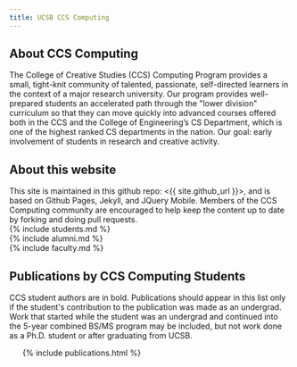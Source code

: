 ```yaml
---
title: UCSB CCS Computing
---
```


<div id="about" data-role="collapsible" data-collapsed="true" markdown="1">
<h2>About CCS Computing</h2>

The College of Creative Studies (CCS) Computing Program provides a small, tight-knit community of talented, passionate, self-directed learners in the context of a major research university. Our program provides well-prepared students an accelerated path through the "lower division" curriculum so that they can move quickly into advanced courses offered both in the CCS and the College of Engineering’s CS Department, which is one of the highest ranked CS departments in the nation. Our goal: early involvement of students in research and creative activity.

</div>

<div id="about" data-role="collapsible" data-collapsed="true" markdown="1">
<h2>About this website</h2>
This site is maintained in this github repo: <{{ site.github_url }}>, and is based on Github Pages, Jekyll, and JQuery Mobile.   Members of the CCS Computing community are encouraged to help keep the content up to date by forking and doing pull requests. 
</div>


<div id="students" data-role="collapsible" data-collapsed="false">
{% include students.md %}
</div>

<div id="alumni" data-role="collapsible" data-collapsed="false">
{% include alumni.md %}
</div>



<div id="faculty" data-role="collapsible" data-collapsed="false">
{% include faculty.md %}
</div>

<div id="publications" data-role="collapsible" data-collapsed="false">
  <h2>Publications by CCS Computing Students</h2>
  <p>CCS student authors are in bold.   Publications should appear in this list only if the student's contribution to the publication was made as an undergrad.  Work that started while the student was an undergrad and continued into the 5-year combined BS/MS program may be included, but not work done as a Ph.D. student or after graduating from UCSB.</p>
  <ul>
{% include publications.html %}


  </ul>
</div>


